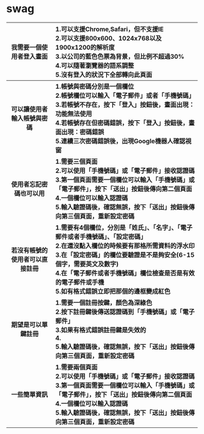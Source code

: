 # swag


|我需要一個使用者登入畫面|1.可以支援Chrome,Safari，但不支援IE<br>2.可以支援800x600、1024x768以及1900x1200的解析度<br>3.以公司的藍色色票為背景，但比例不超過30%<br>4.可以隨著瀏覽器的語系調整<br>5.沒有登入的狀況下全部轉向此頁面|
|:---:|:---|
|**可以讓使用者輸入帳號與密碼**|**1.帳號與密碼分別是一個欄位<br>2.帳號欄位可以輸入「電子郵件」或者「手機號碼」<br>3.若帳號不存在，按下「登入」按鈕後，畫面出現：功能無法使用<br>4.若帳號存在但密碼錯誤，按下「登入」按鈕後，畫面出現：密碼錯誤<br>5.連續三次密碼錯誤後，出現Google機器人確認視窗**|
|**使用者忘記密碼也可以用**|**1.需要三個頁面<br>2.可以使用「手機號碼」或「電子郵件」接收認證碼<br>3.第一個頁面需要一個欄位可以輸入「手機號碼」或「電子郵件」，按下「送出」按鈕後傳向第二個頁面<br>4.一個欄位可以輸入認證碼<br>5.輸入驗證碼後，確認無誤，按下「送出」按鈕後傳向第三個頁面，重新設定密碼**|
|**若沒有帳號的使用者可以直接註冊**|**1.需要有4個欄位，分別是「姓氏」、「名字」、「電子郵件或者手機號碼」、「設定密碼」<br>2.在還沒點入欄位的時候要有那格所需資料的浮水印<br>3.在「設定密碼」的欄位要驗證是不是夠安全(6-15個字，需要英文及數字)<br>4.在「電子郵件或者手機號碼」欄位檢查是否是有效的電子郵件或手機<br>5.如有格式錯誤立即把那個的邊框變成紅色**|
|**期望是可以單鍵註冊**|**1.需要一個註冊按鍵，顏色為深綠色<br>2.按下註冊鍵後傳送認證碼到「手機號碼」或「電子郵件」<br>3.如果有格式錯誤註冊鍵是失效的<br>4.<br>5.輸入驗證碼後，確認無誤，按下「送出」按鈕後傳向第三個頁面，重新設定密碼**|
|**一些簡單資訊**|**1.需要兩個頁面<br>2.可以使用「手機號碼」或「電子郵件」接收認證碼<br>3.第一個頁面需要一個欄位可以輸入「手機號碼」或「電子郵件」，按下「送出」按鈕後傳向第二個頁面<br>4.一個欄位可以輸入認證碼<br>5.輸入驗證碼後，確認無誤，按下「送出」按鈕後傳向第三個頁面，重新設定密碼**|

